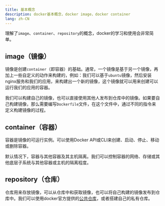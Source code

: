 ```yaml
---
title: 基本概念
description: docker基本概念，docker image，docker container
lang: zh-CN
---
```


理解了`image`、`container`、`repository`的概念，docker的学习和使用会非常简单。

## image（镜像）
镜像是创建`container`（即容器）的基础。通常，一个镜像是基于另一个镜像，再加上一些自定义的动作来构建的，例如：我们可以基于`ubuntu`镜像，然后安装nginx服务和我们的应用，来构建出一个新的镜像，这个镜像就可以用来创建可以运行我们的应用的容器。

我们可以构建自己的镜像，也可以直接使用其他人发布到仓库中的镜像。如果要自己构建镜像，那么需要编写`Dockerfile`文件，在这个文件中，通过不同的指令来定义构建镜像的过程。

## container（容器）
容器是镜像的可运行实例。可以使用Docker API或CLI来创建、启动、停止、移动或删除容器。

默认情况下，容器与其他容器及其主机隔离。我们可以控制容器的网络、存储或其他底层子系统与其他容器或主机的隔离程度。

## repository（仓库）
仓库用来存放镜像，可以从仓库中和获取镜像，也可以将自己构建的镜像发布到仓库中。我们可以使用docker官方提供的[公共仓库](https://hub.docker.com/)，或者搭建自己的私有仓库。
